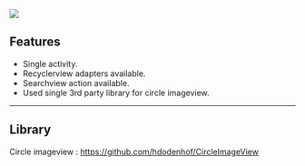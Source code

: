 ![](https://i.imgur.com/2ZDBQCy.png)



##   Features

- Single activity.
-  Recyclerview adapters available.
- Searchview action available.
- Used single 3rd party library for circle imageview.

------------

## Library

Circle imageview :
    https://github.com/hdodenhof/CircleImageView
